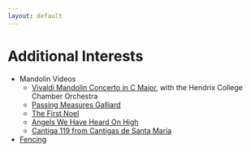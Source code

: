 ```yaml
---
layout: default
---
```


# Additional Interests

* Mandolin Videos
  * [Vivaldi Mandolin Concerto in C Major](https://youtu.be/Pej22dN0UiQ), with the Hendrix College Chamber Orchestra
  * [Passing Measures Galliard](https://www.youtube.com/watch?v=T4XeBNwzPhw)
  * [The First Noel](https://www.youtube.com/watch?v=5vqPR1ny1Wc)
  * [Angels We Have Heard On High](https://www.youtube.com/watch?v=7bnf2ucj_To)
  * [Cantiga 119 from Cantigas de Santa Maria](https://www.youtube.com/watch?v=yN2j5lvZBlg)
* [Fencing](https://cafencing.squarespace.com/?fbclid=IwAR2W1-yiyoj-bEjRaJGeumUSiK6R83jP7-ajcp9QCbIlkqqLR1GtkaSIAu0)
